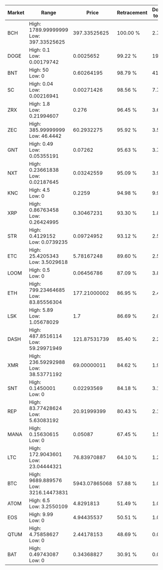| Market | Range | Price| Retracement | Doubles to 50% |
| --- | --- | --- | --- | --- |
| BCH | High: 1789.99999999<br />Low: 397.33525625 | 397.33525625 | 100.00 % | 2.75 |
| DOGE | High: 0.1<br />Low: 0.00179742 | 0.0025652 | 99.22 % | 19.84 |
| BNT | High: 50<br />Low: 0 | 0.60264195 | 98.79 % | 41.48 |
| SC | High: 0.04<br />Low: 0.00216941 | 0.00271426 | 98.56 % | 7.77 |
| ZRX | High: 1.8<br />Low: 0.21994607 | 0.276 | 96.45 % | 3.66 |
| ZEC | High: 385.99999999<br />Low: 46.4442 | 60.2932275 | 95.92 % | 3.59 |
| GNT | High: 0.49<br />Low: 0.05355191 | 0.07262 | 95.63 % | 3.74 |
| NXT | High: 0.23661838<br />Low: 0.02187645 | 0.03242559 | 95.09 % | 3.99 |
| KNC | High: 4.5<br />Low: 0 | 0.2259 | 94.98 % | 9.96 |
| XRP | High: 0.86763458<br />Low: 0.26424995 | 0.30467231 | 93.30 % | 1.86 |
| STR | High: 0.4129152<br />Low: 0.0739235 | 0.09724952 | 93.12 % | 2.50 |
| ETC | High: 25.4205343<br />Low: 3.5029618 | 5.78167248 | 89.60 % | 2.50 |
| LOOM | High: 0.5<br />Low: 0 | 0.06456786 | 87.09 % | 3.87 |
| ETH | High: 799.23464685<br />Low: 83.85556304 | 177.21000002 | 86.95 % | 2.49 |
| LSK | High: 5.89<br />Low: 1.05678029 | 1.7 | 86.69 % | 2.04 |
| DASH | High: 487.8516114<br />Low: 59.29971949 | 121.87531739 | 85.40 % | 2.24 |
| XMR | High: 236.59292988<br />Low: 38.53771192 | 69.00000011 | 84.62 % | 1.99 |
| SNT | High: 0.1450001<br />Low: 0 | 0.02293569 | 84.18 % | 3.16 |
| REP | High: 83.77428624<br />Low: 5.63083192 | 20.91999399 | 80.43 % | 2.14 |
| MANA | High: 0.15630615<br />Low: 0 | 0.05087 | 67.45 % | 1.54 |
| LTC | High: 172.9043601<br />Low: 23.04444321 | 76.83970887 | 64.10 % | 1.28 |
| BTC | High: 9689.889576<br />Low: 3216.14473831 | 5943.07865068 | 57.88 % | 1.09 |
| ATOM | High: 6.5<br />Low: 3.2550109 | 4.8291813 | 51.49 % | 1.01 |
| EOS | High: 9.99<br />Low: 0 | 4.94435537 | 50.51 % | 1.01 |
| QTUM | High: 4.75858627<br />Low: 0 | 2.44178153 | 48.69 % | 0.00 |
| BAT | High: 0.49743087<br />Low: 0 | 0.34368827 | 30.91 % | 0.00 |
